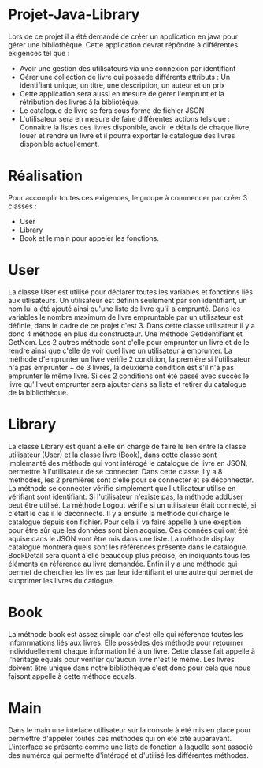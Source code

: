 # Projet-Java-Library
Lors de ce projet il a été demandé de créer un application en java pour gérer une bibliothèque. Cette application devrat répôndre à différentes exigences tel que : 
- Avoir une gestion des utilisateurs via une connexion par identifiant
- Gérer une collection de livre qui possède différents attributs : Un identifiant unique, un titre, une description, un auteur et un prix
-  Cette application sera aussi en mesure de gérer l'emprunt et la rétribution des livres à la bibliotèque.
-  Le catalogue de livre se fera sous forme de fichier JSON
-  L'utilisateur sera en mesure de faire différentes actions tels que : Connaitre la listes des livres disponible, avoir le détails de chaque livre, louer et rendre un livre et il pourra exporter le catalogue des livres disponible actuellement.

  # Réalisation 
  Pour accomplir toutes ces exigences, le groupe à commencer par créer 3 classes : 
  - User
  - Library
  - Book
et le main pour appeler les fonctions.
# User 
La classe User est utilisé pour déclarer toutes les variables et fonctions liés aux utlisateurs.
Un utilisateur est définin seulement par son identifiant, un nom lui a été ajouté ainsi qu'une liste de livre qu'il a emprunté.
Dans les variables le nombre maximum de livre empruntable par un utilisateur est définie, dans le cadre de ce projet c'est 3.
Dans cette classe utilisateur il y a donc 4 méthode en plus du constructeur. Une méthode GetIdentifiant et GetNom.
Les 2 autres méthode sont c'elle pour emprunter un livre et de le rendre ainsi que c'elle de voir quel livre un utilisateur à emprunter.
La méthode d'emprunter un livre vérifie 2 condition, la première si l'utilisateur n'a pas emprunter + de 3 livres, la deuxième condition est s'il n'a pas emprunter le même livre. Si ces 2 conditions ont été passé avec succès le livre qu'il veut emprunter sera ajouter dans sa liste et retirer du catalogue de la bibliothèque.

# Library 
La classe Library est quant à elle en charge de faire le lien entre la classe utilisateur (User) et la classe livre (Book), dans cette classe sont implémanté des méthode qui vont intérogé le catalogue de livre en JSON, permettre à l'utilisateur de se connecter. Dans cette classe il y a 8 méthodes, les 2 premières sont c'elle pour se connecter et se déconnecter. La méthode se connecter vérifie simplement que l'utilisateur utilise en vérifiant sont identifiant. Si l'utilisateur n'existe pas, la méthode addUser peut être utilisé. La méthode Logout vérifie si un utilisateur était connecté, si c'était le cas il le deconnecte. 
Il y a ensuite la méthode qui charge le catalogue depuis son fichier. Pour cela il va faire appelle à une exeption pour être sûr que les données sont bien acquise. Ces données qui ont été aquise dans le JSON vont être mis dans une liste. La méthode display catalogue montrera quels sont les références présente dans le catalogue. BookDetail sera quant à elle beaucoup plus précise, en indiquants tous les éléments en référence au livre demandée. 
Enfin il y a une méthode qui permet de chercher les livres par leur identifiant et une autre qui permet de supprimer les livres du catlogue. 

# Book
La méthode book est assez simple car c'est elle qui réference toutes les infomrmations liés aux livres. Elle possèdes des méthode pour retourner individuellement chaque information lié à un livre. Cette classe fait appelle à l'héritage equals pour vérifier qu'aucun livre n'est le même. Les livres doivent être unique dans notre bibliothèque c'est donc pour cela que nous faisont appelle à cette méthode equals. 

# Main
Dans le main une inteface utilisateur sur la console à été mis en place pour permettre d'appeler toutes ces méthodes qui on été cité auparavant. 
L'interface se présente comme une liste de fonction à laquelle sont associé des numéros qui permette d'intérogé et d'utilisé les différentes méthodes.

